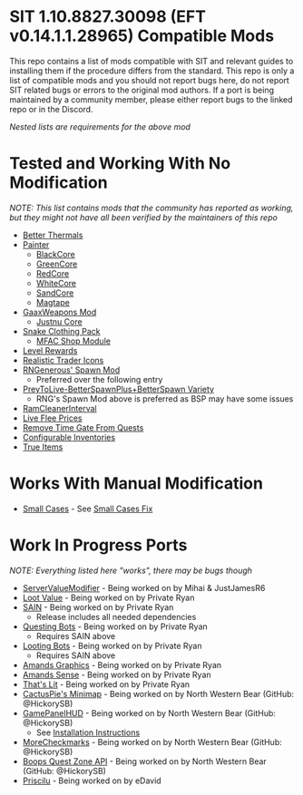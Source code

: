# SIT 1.10.8827.30098 (EFT v0.14.1.1.28965) Compatible Mods
This repo contains a list of mods compatible with SIT and relevant guides to installing them if the procedure differs from the standard.
This repo is only a list of compatible mods and you should not report bugs here, do not report SIT related bugs or errors to the original mod authors. If a port is being maintained by a community member, please either report bugs to the linked repo or in the Discord.

*Nested lists are requirements for the above mod*


# Tested and Working With No Modification
*NOTE: This list contains mods that the community has reported as working, but they might not have all been verified by the maintainers of this repo*
- [Better Thermals](https://hub.sp-tarkov.com/files/file/1644-better-thermals/)
- [Painter](https://hub.sp-tarkov.com/files/file/1412-painter/)
  - [BlackCore](https://hub.sp-tarkov.com/files/file/1345-blackcore/)
  - [GreenCore](https://hub.sp-tarkov.com/files/file/1260-greencore/)
  - [RedCore](https://hub.sp-tarkov.com/files/file/1225-redcore/)
  - [WhiteCore](https://hub.sp-tarkov.com/files/file/1313-whitecore/)
  - [SandCore](https://hub.sp-tarkov.com/files/file/1379-sandcore-fde-retextures/)
  - [Magtape](https://hub.sp-tarkov.com/files/file/1404-mag-tape/)
- [GaaxWeapons Mod](https://hub.sp-tarkov.com/files/file/1676-gaaxweapons-mod-port/)
  - [Justnu Core](https://hub.sp-tarkov.com/files/file/378-justnu-core/)
- [Snake Clothing Pack](https://hub.sp-tarkov.com/files/file/1422-snake-clothing-pack/)
  - [MFAC Shop Module](https://hub.sp-tarkov.com/files/file/1208-mfac-shop-module/)
- [Level Rewards](https://hub.sp-tarkov.com/files/file/1080-level-rewards/)
- [Realistic Trader Icons](https://hub.sp-tarkov.com/files/file/1141-realistic-trader-icons/)
- [RNGenerous' Spawn Mod](https://github.com/Rngenerous/RNGS_SPAWN_MOD/releases/latest)
  - Preferred over the following entry
- [PreyToLive-BetterSpawnPlus+BetterSpawn Variety](https://e.pcloud.link/publink/show?code=XZPdwnZqbKETcW3gfYu4oIYg6EwhkLvrvT7)
  - RNG's Spawn Mod above is preferred as BSP may have some issues
- [RamCleanerInterval](https://hub.sp-tarkov.com/files/file/1662-ram-cleaner-fix/)
- [Live Flee Prices](https://hub.sp-tarkov.com/files/file/1561-live-flea-prices/)
- [Remove Time Gate From Quests](https://hub.sp-tarkov.com/files/file/1653-remove-time-gate-from-quests/)
- [Configurable Inventories](https://hub.sp-tarkov.com/files/file/1728-configureable-inventories/)
- [True Items](https://hub.sp-tarkov.com/files/file/1651-true-items/)

# Works With Manual Modification
- [Small Cases](https://hub.sp-tarkov.com/files/file/1318-small-cases-now-with-fannypack/) - See [Small Cases Fix](Guides/Fixes/SMALLCASES.md)

# Work In Progress Ports
*NOTE: Everything listed here "works", there may be bugs though*
- [ServerValueModifier](https://mega.nz/file/0TFVxRbD#B3v5S7QEt9hh-HvfZCi92MEcIDRkBLu5n5q_cqfA5co) - Being worked on by Mihai & JustJamesR6
- [Loot Value](https://github.com/privateryann1/SIT-Mod-Ports/releases/latest) - Being worked on by Private Ryan
- [SAIN](https://github.com/privateryann1/SIT-Mod-Ports/releases/latest) - Being worked on by Private Ryan
  - Release includes all needed dependencies
- [Questing Bots](https://github.com/privateryann1/SIT-Mod-Ports/releases/latest) - Being worked on by Private Ryan
  - Requires SAIN above
- [Looting Bots](https://github.com/privateryann1/SIT-Mod-Ports/releases/latest) - Being worked on by Private Ryan
  - Requires SAIN above
- [Amands Graphics](https://github.com/privateryann1/SIT-Mod-Ports/releases/latest) - Being worked on by Private Ryan
- [Amands Sense](https://github.com/privateryann1/SIT-Mod-Ports/releases/latest) - Being worked on by Private Ryan
- [That's Lit](https://github.com/privateryann1/SIT-Mod-Ports/releases/latest) - Being worked on by Private Ryan
- [CactusPie's Minimap](https://github.com/hickorysb/SPT-Minimap/releases/latest) - Being worked on by North Western Bear (GitHub: @HickorySB)
- [GamePanelHUD](https://github.com/hickorysb/Game-Panel-HUD-SIT-Patcher/releases/latest) - Being worked on by North Western Bear (GitHub: @HickorySB)
  - See [Installation Instructions](Guides/Installations/GamePanelHUD.md)
- [MoreCheckmarks](https://github.com/privateryann1/SIT-Mod-Ports/releases/latest) - Being worked on by North Western Bear (GitHub: @HickorySB)
- [Boops Quest Zone API](https://github.com/hickorysb/BoopsQuestZoneAPI-SIT-14/releases/latest) - Being worked on by North Western Bear (GitHub: @HickorySB)
- [Priscilu](https://drive.google.com/file/d/1ZxqkVQywHNomIvlZIhZb7pZJyIYl7-FV/view) - Being worked on by eDavid
